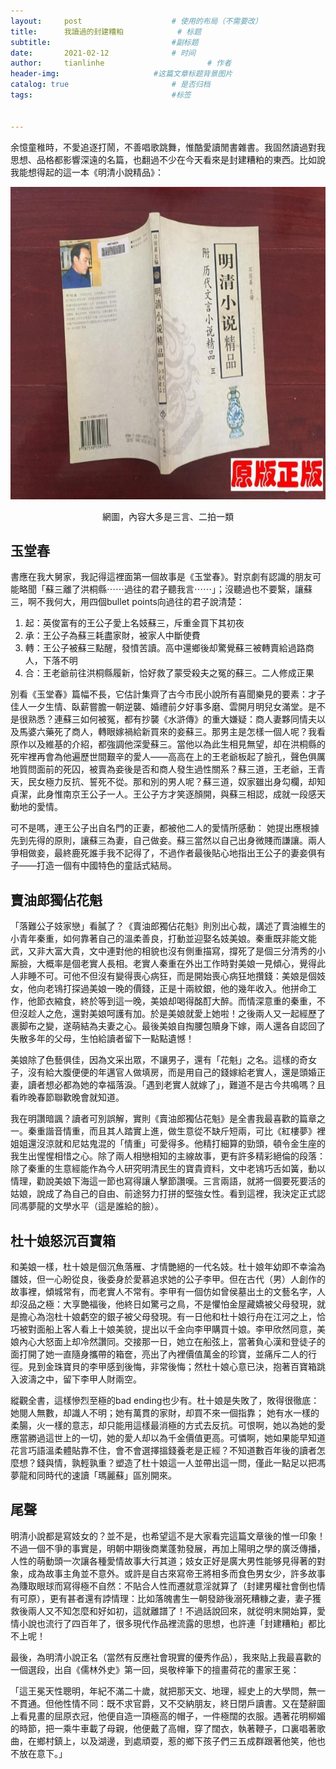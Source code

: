 ```yaml
---
layout:     post   				    # 使用的布局（不需要改）
title:      我讀過的封建糟粕			# 标题 
subtitle:   					    #副标题
date:       2021-02-12				# 时间
author:     tianlinhe 						# 作者
header-img:					 	#这篇文章标题背景图片
catalog: true 						# 是否归档
tags:								#标签


---
```


余憶童稚時，不愛追逐打鬧，不善唱歌跳舞，惟酷愛讀閒書雜書。我固然讀過對我思想、品格都影響深遠的名篇，也翻過不少在今天看來是封建糟粕的東西。比如說我能想得起的這一本《明清小說精品》：

<p>
    <img src="img/post-mqxsjp.jpg" width="700" height="500"/>
    <center>網圖，內容大多是三言、二拍一類</center>
</p>

## 玉堂春

書應在我大舅家，我記得這裡面第一個故事是《玉堂春》。對京劇有認識的朋友可能略聞「蘇三離了洪桐縣⋯⋯過往的君子聽我言⋯⋯」；沒聽過也不要繄，讓蘇三，啊不我何大，用四個bullet points向過往的君子說清楚：

1. 起：英俊富有的王公子愛上名妓蘇三，斥重金買下其初夜
2. 承：王公子為蘇三耗盡家財，被家人中斷使費
3. 轉：王公子被蘇三點醒，發憤苦讀。高中還鄉後却驚覺蘇三被轉賣給過路商人，下落不明
4. 合：王老爺前往洪桐縣履新，恰好救了蒙受殺夫之冤的蘇三。二人修成正果

別看《玉堂春》篇幅不長，它估計集齊了古今市民小說所有喜聞樂見的要素：才子佳人一夕生情、臥薪嘗膽一朝逆襲、婚禮前夕好事多磨、雲開月明兒女滿堂。是不是很熟悉？連蘇三如何被冤，都有抄襲《水滸傳》的重大嫌疑：商人妻夥同情夫以及馬婆六藥死了商人，轉眼嫁禍給新買來的妾蘇三。那男主是怎樣一個人呢？我看原作以及維基的介紹，都強調他深愛蘇三。當他以為此生相見無望，却在洪桐縣的死牢裡再會為他遍歷世間艱辛的愛人——高高在上的王老爺板起了臉孔，聲色俱厲地質問面前的死囚，被賣為妾後是否和商人發生過性關系？蘇三道，王老爺，王青天，民女極力反抗、誓死不從。那和別的男人呢？蘇三道，奴家雖出身勾欄，却知貞潔，此身惟南京王公子一人。王公子方才笑逐顏開，與蘇三相認，成就一段感天動地的愛情。

可不是嗎，連王公子出自名門的正妻，都被他二人的愛情所感動： 她提出應根據先到先得的原則，讓蘇三為妻，自己做妾。蘇三當然以自己出身微賤而謙讓。兩人爭相做妾，最終鹿死誰手我不記得了，不過作者最後貼心地指出王公子的妻妾俱有子——打造一個有中國特色的童話式結局。

## 賣油郎獨佔花魁

「落難公子妓家戀」看膩了？《賣油郎獨佔花魁》則別出心裁，講述了賣油維生的小青年秦重，如何靠著自己的溫柔善良，打動並迎娶名妓美娘。秦重既非能文能武，又非大富大貴，文中連對他的相貌也沒有側重描寫，撐死了是個三分清秀的小厮臉，大概率是個老實人長相。老實人秦重在外出工作時對美娘一見傾心，覺得此人非睡不可。可他不但沒有變得喪心病狂，而是開始喪心病狂地攢錢：美娘是個妓女，他向老鴇打探過美娘一晚的價錢，正是十兩紋銀，他的幾年收入。他拼命工作，他節衣縮食，終於等到這一晚，美娘却喝得酩酊大醉。而情深意重的秦重，不但沒趁人之危，還對美娘呵護有加。於是美娘就愛上她啦！之後兩人又一起經歷了裹脚布之變，遂萌結為夫妻之心。最後美娘自掏腰包贖身下嫁，兩人還各自認回了失散多年的父母，生怕給讀者留下一點點遺憾！

美娘除了色藝俱佳，因為文采出眾，不讓男子，還有「花魁」之名。這樣的奇女子，沒有給大腹便便的年邁官人做填房，而是用自己的錢嫁給老實人，還是頭婚正妻，讀者想必都為她的幸福落淚。「遇到老實人就嫁了」，難道不是古今共鳴嗎？且看昨晚春節聯歡晚會就知道。

我在明讚暗諷？讀者可別誤解，實則《賣油郎獨佔花魁》是全書我最喜歡的篇章之一。秦重諧音情重，而且其人踏實上進，做生意從不缺斤短兩，可比《紅樓夢》裡姐姐還沒涼就和尼姑鬼混的「情重」可愛得多。他精打細算的勁頭，頓令金生座的我生出惺惺相惜之心。除了兩人相戀相知的主線故事，更有許多精彩絕倫的段落：除了秦重的生意經能作為今人研究明清民生的寶貴資料，文中老鴇巧舌如簧，動以情理，勸說美娘下海這一節也寫得讓人擊節讚嘆。三言兩語，就將一個要死要活的姑娘，說成了為自己的自由、前途努力打拼的堅強女性。看到這裡，我決定正式認同馮夢龍的文學水平（這是誰給的臉）。

## 杜十娘怒沉百寶箱

和美娘一樣，杜十娘是個沉魚落雁、才情艷絕的一代名妓。杜十娘年幼即不幸淪為雛妓，但一心盼從良，後委身於愛慕追求她的公子李甲。但在古代（男）人創作的故事裡，傾城常有，而老實人不常有。李甲有一個仿如曾侯墓出土的文藝名字，人却沒品之極：大享艷福後，他終日如驚弓之鳥，不是懼怕金屋藏嬌被父母發現，就是擔心為泡杜十娘虧空的銀子被父母發現。有一日他和杜十娘行舟在江河之上，恰巧被對面船上客人看上十娘美貌，提出以千金向李甲購買十娘。李甲欣然同意，美娘內心大怒面上却冷然讚同。交接那一日，她立在船弦上，當著負心漢和登徒子的面打開了她一直隨身攜帶的箱奩，亮出了內裡價值萬金的珍寶，並痛斥二人的行徑。見到金珠寶貝的李甲感到後悔，非常後悔；然杜十娘心意已決，抱著百寶箱跳入波濤之中，留下李甲人財兩空。

縱觀全書，這樣慘烈至極的bad ending也少有。杜十娘是失敗了，敗得很徹底：她閱人無數，却識人不明；她有萬貫的家財，却買不來一個指靠； 她有水一樣的柔腸，火一樣的意志，却只能用這樣最消極的方式去反抗。可恨啊，她以為她的愛應當勝過這世上的一切，她的愛人却以為千金價值更高。可憐啊，她如果能早知道花言巧語溫柔體貼靠不住，會不會選擇搵錢養老是正經？不知道數百年後的讀者怎麼想？錢與情，孰輕孰重？塑造了杜十娘這一人並帶出這一問，僅此一點足以把馮夢龍和同時代的速讀「瑪麗蘇」區別開來。

## 尾聲

明清小說都是寫妓女的？並不是，也希望這不是大家看完這篇文章後的惟一印象！不過一個不爭的事實是，明朝中期後商業蓬勃發展，再加上陽明之學的廣泛傳播，人性的萌動頭一次讓各種愛情故事大行其道；妓女正好是廣大男性能够見得著的對象，成為故事主角並不意外。或許是自古來寫帝王將相多而食色男女少，許多故事為賺取眼球而寫得極不自然：不貼合人性而遷就意淫就算了（封建男權社會倒也情有可原），更有甚者還有誖情理：比如落魄書生一朝發跡後溺死糟糠之妻，妻子獲救後兩人又不知怎麼和好如初，這就離譜了！不過話說回來，就從明末開始算，愛情小說也流行了四百年了，很多現代作品裡流露的思想，也許連「封建糟粕」都比不上呢！

最後，為明清小說正名（當然有反應社會現實的優秀作品），我來貼上我最喜歡的一個選段，出自《儒林外史》第一回，吳敬梓筆下的擅畫荷花的畫家王冕：

「這王冕天性聰明，年紀不滿二十歲，就把那天文、地理，經史上的大學問，無一不貫通。但他性情不同：既不求官爵，又不交納朋友，終日閉戶讀書。又在楚辭圖上看見畫的屈原衣冠，他便自造一頂極高的帽子，一件極闊的衣服。遇著花明柳媚的時節，把一乘牛車載了母親，他便戴了高帽，穿了闊衣，執著鞭子，口裏唱著歌曲，在鄉村鎮上，以及湖邊，到處頑耍，惹的鄉下孩子們三五成群跟著他笑，他也不放在意下。」



